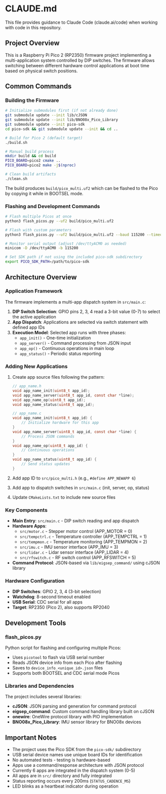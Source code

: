# CLAUDE.md

This file provides guidance to Claude Code (claude.ai/code) when working with code in this repository.

## Project Overview

This is a Raspberry Pi Pico 2 (RP2350) firmware project implementing a multi-application system controlled by DIP switches. The firmware allows switching between different hardware control applications at boot time based on physical switch positions.

## Common Commands

### Building the Firmware

```bash
# Initialize submodules first (if not already done)
git submodule update --init lib/cJSON
git submodule update --init lib/BNO08x_Pico_Library
git submodule update --init pico-sdk
cd pico-sdk && git submodule update --init && cd ..

# Build for Pico 2 (default target)
./build.sh

# Manual build process
mkdir build && cd build
PICO_BOARD=pico2 cmake ..
PICO_BOARD=pico2 make -j$(nproc)

# Clean build artifacts
./clean.sh
```

The build produces `build/pico_multi.uf2` which can be flashed to the Pico by copying it while in BOOTSEL mode.

### Flashing and Development Commands

```bash
# Flash multiple Picos at once
python3 flash_picos.py --uf2 build/pico_multi.uf2

# Flash with custom parameters
python3 flash_picos.py --uf2 build/pico_multi.uf2 --baud 115200 --timeout 10

# Monitor serial output (adjust /dev/ttyACM0 as needed)
minicom -D /dev/ttyACM0 -b 115200

# Set SDK path if not using the included pico-sdk subdirectory
export PICO_SDK_PATH=/path/to/pico-sdk
```

## Architecture Overview

### Application Framework

The firmware implements a multi-app dispatch system in `src/main.c`:

1. **DIP Switch Selection**: GPIO pins 2, 3, 4 read a 3-bit value (0-7) to select the active application
2. **App Dispatch**: Applications are selected via switch statement with defined app IDs
3. **Execution Model**: Selected app runs with three phases:
   - `app_init()` - One-time initialization
   - `app_server()` - Command processing from JSON input
   - `app_op()` - Continuous operations in main loop
   - `app_status()` - Periodic status reporting

### Adding New Applications

1. Create app source files following the pattern:
   ```c
   // app_name.h
   void app_name_init(uint8_t app_id);
   void app_name_server(uint8_t app_id, const char *line);
   void app_name_op(uint8_t app_id);
   void app_name_status(uint8_t app_id);
   
   // app_name.c
   void app_name_init(uint8_t app_id) {
       // Initialize hardware for this app
   }
   void app_name_server(uint8_t app_id, const char *line) {
       // Process JSON commands
   }
   void app_name_op(uint8_t app_id) {
       // Continuous operations
   }
   void app_name_status(uint8_t app_id) {
       // Send status updates
   }
   ```

2. Add app ID to `src/pico_multi.h` (e.g., `#define APP_NEWAPP 6`)

3. Add app to dispatch switches in `src/main.c` (init, server, op, status)

4. Update `CMakeLists.txt` to include new source files

### Key Components

- **Main Entry**: `src/main.c` - DIP switch reading and app dispatch
- **Hardware Apps**: 
  - `src/motor.c` - Stepper motor control (APP_MOTOR = 0)
  - `src/tempctrl.c` - Temperature controller (APP_TEMPCTRL = 1)
  - `src/tempmon.c` - Temperature monitoring (APP_TEMPMON = 2)
  - `src/imu.c` - IMU sensor interface (APP_IMU = 3)
  - `src/lidar.c` - Lidar sensor interface (APP_LIDAR = 4)
  - `src/rfswitch.c` - RF switch control (APP_RFSWITCH = 5)
- **Command Protocol**: JSON-based via `lib/eigsep_command/` using cJSON library

### Hardware Configuration

- **DIP Switches**: GPIO 2, 3, 4 (3-bit selection)
- **Watchdog**: 8-second timeout enabled
- **USB Serial**: CDC serial for all apps
- **Target**: RP2350 (Pico 2), also supports RP2040

## Development Tools

### flash_picos.py

Python script for flashing and configuring multiple Picos:
- Uses `picotool` to flash via USB serial number
- Reads JSON device info from each Pico after flashing
- Saves to `device_info_<unique_id>.json` files
- Supports both BOOTSEL and CDC serial mode Picos

### Libraries and Dependencies

The project includes several libraries:
- **cJSON**: JSON parsing and generation for command protocol
- **eigsep_command**: Custom command handling library built on cJSON
- **onewire**: OneWire protocol library with PIO implementation
- **BNO08x_Pico_Library**: IMU sensor library for BNO08x devices

## Important Notes

- The project uses the Pico SDK from the `pico-sdk/` subdirectory
- USB serial device names use unique board IDs for identification
- No automated tests - testing is hardware-based
- Apps use a command/response architecture with JSON protocol
- Currently 6 apps are integrated in the dispatch system (0-5)
- All apps are in `src/` directory and fully integrated
- Status reporting occurs every 200ms (`STATUS_CADENCE_MS`)
- LED blinks as a heartbeat indicator during operation